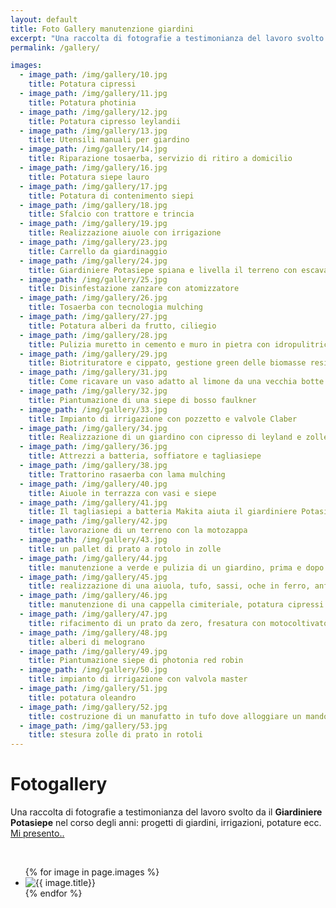 ```yaml
---
layout: default
title: Foto Gallery manutenzione giardini
excerpt: "Una raccolta di fotografie a testimonianza del lavoro svolto da giardiniere POTASIEPE nel corso degli anni: progetti di giardini, irrigazioni, potature ecc."
permalink: /gallery/

images:
  - image_path: /img/gallery/10.jpg
    title: Potatura cipressi
  - image_path: /img/gallery/11.jpg
    title: Potatura photinia
  - image_path: /img/gallery/12.jpg
    title: Potatura cipresso leylandii
  - image_path: /img/gallery/13.jpg
    title: Utensili manuali per giardino
  - image_path: /img/gallery/14.jpg
    title: Riparazione tosaerba, servizio di ritiro a domicilio
  - image_path: /img/gallery/16.jpg
    title: Potatura siepe lauro
  - image_path: /img/gallery/17.jpg
    title: Potatura di contenimento siepi
  - image_path: /img/gallery/18.jpg
    title: Sfalcio con trattore e trincia
  - image_path: /img/gallery/19.jpg
    title: Realizzazione aiuole con irrigazione
  - image_path: /img/gallery/23.jpg
    title: Carrello da giardinaggio
  - image_path: /img/gallery/24.jpg
    title: Giardiniere Potasiepe spiana e livella il terreno con escavatore
  - image_path: /img/gallery/25.jpg
    title: Disinfestazione zanzare con atomizzatore
  - image_path: /img/gallery/26.jpg
    title: Tosaerba con tecnologia mulching
  - image_path: /img/gallery/27.jpg
    title: Potatura alberi da frutto, ciliegio
  - image_path: /img/gallery/28.jpg
    title: Pulizia muretto in cemento e muro in pietra con idropulitrice
  - image_path: /img/gallery/29.jpg
    title: Biotrituratore e cippato, gestione green delle biomasse residue
  - image_path: /img/gallery/31.jpg
    title: Come ricavare un vaso adatto al limone da una vecchia botte
  - image_path: /img/gallery/32.jpg
    title: Piantumazione di una siepe di bosso faulkner
  - image_path: /img/gallery/33.jpg
    title: Impianto di irrigazione con pozzetto e valvole Claber
  - image_path: /img/gallery/34.jpg
    title: Realizzazione di un giardino con cipresso di leyland e zolle di prato a rotoli
  - image_path: /img/gallery/36.jpg
    title: Attrezzi a batteria, soffiatore e tagliasiepe
  - image_path: /img/gallery/38.jpg
    title: Trattorino rasaerba con lama mulching
  - image_path: /img/gallery/40.jpg
    title: Aiuole in terrazza con vasi e siepe
  - image_path: /img/gallery/41.jpg
    title: Il tagliasiepi a batteria Makita aiuta il giardiniere Potasiepe nella potatura dei piccoli arbusti
  - image_path: /img/gallery/42.jpg
    title: lavorazione di un terreno con la motozappa
  - image_path: /img/gallery/43.jpg
    title: un pallet di prato a rotolo in zolle
  - image_path: /img/gallery/44.jpg
    title: manutenzione a verde e pulizia di un giardino, prima e dopo
  - image_path: /img/gallery/45.jpg
    title: realizzazione di una aiuola, tufo, sassi, oche in ferro, anfora ecc.
  - image_path: /img/gallery/46.jpg
    title: manutenzione di una cappella cimiteriale, potatura cipressi
  - image_path: /img/gallery/47.jpg
    title: rifacimento di un prato da zero, fresatura con motocoltivatore
  - image_path: /img/gallery/48.jpg
    title: alberi di melograno
  - image_path: /img/gallery/49.jpg
    title: Piantumazione siepe di photonia red robin
  - image_path: /img/gallery/50.jpg
    title: impianto di irrigazione con valvola master
  - image_path: /img/gallery/51.jpg
    title: potatura oleandro
  - image_path: /img/gallery/52.jpg
    title: costruzione di un manufatto in tufo dove alloggiare un mandorlo di 10 anni
  - image_path: /img/gallery/53.jpg
    title: stesura zolle di prato in rotoli
---
```

# Fotogallery

Una raccolta di fotografie a testimonianza del lavoro svolto da il **Giardiniere Potasiepe** nel corso degli anni: progetti di giardini, irrigazioni, potature ecc. [Mi presento..](/chi-sono/ "Chi sono")

<br/>

<div class="list-collection">
<ul class="photo-gallery">
  {% for image in page.images %}
    <li><img src="{{ image.image_path }}" alt="{{ image.title}}" title="{{ image.title}}"/></li>
  {% endfor %}
</ul>
</div>
